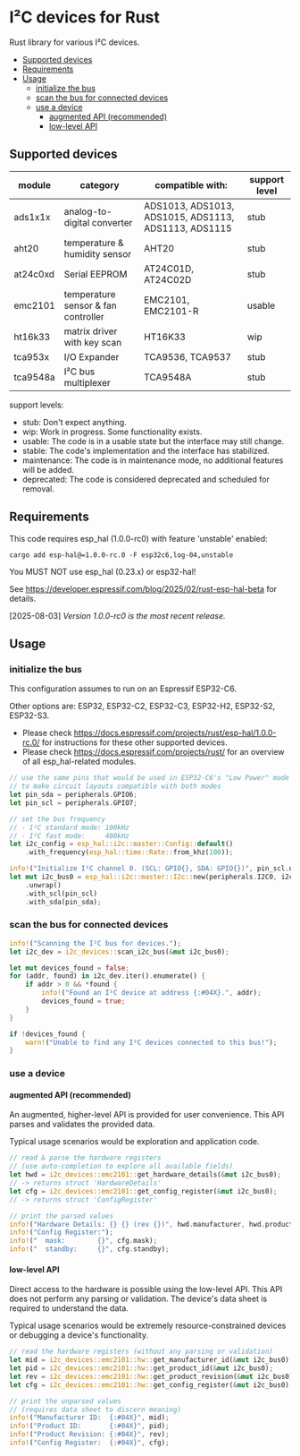 # I²C devices for Rust

Rust library for various I²C devices.

- [Supported devices](#supported-devices)
- [Requirements](#requirements)
- [Usage](#usage)
  - [initialize the bus](#initialize-the-bus)
  - [scan the bus for connected devices](#scan-the-bus-for-connected-devices)
  - [use a device](#use-a-device)
    - [augmented API (recommended)](#augmented-api-recommended)
    - [low-level API](#low-level-api)

## Supported devices

| module   | category                            | compatible with:                                     | support level |
| -------- | ----------------------------------- | ---------------------------------------------------- | ------------- |
| ads1x1x  | analog-to-digital converter         | ADS1013, ADS1013, ADS1015, ADS1113, ADS1113, ADS1115 | stub          |
| aht20    | temperature & humidity sensor       | AHT20                                                | stub          |
| at24c0xd | Serial EEPROM                       | AT24C01D, AT24C02D                                   | stub          |
| emc2101  | temperature sensor & fan controller | EMC2101, EMC2101-R                                   | usable        |
| ht16k33  | matrix driver with key scan         | HT16K33                                              | wip           |
| tca953x  | I/O Expander                        | TCA9536, TCA9537                                     | stub          |
| tca9548a | I²C bus multiplexer                 | TCA9548A                                             | stub          |

support levels:

- stub: Don't expect anything.
- wip: Work in progress. Some functionality exists.
- usable: The code is in a usable state but the interface may still change.
- stable: The code's implementation and the interface has stabilized.
- maintenance: The code is in maintenance mode, no additional features will be added.
- deprecated: The code is considered deprecated and scheduled for removal.

## Requirements

This code requires esp_hal (1.0.0-rc0) with feature 'unstable' enabled:

```shell
cargo add esp-hal@=1.0.0-rc.0 -F esp32c6,log-04,unstable
```

You MUST NOT use esp_hal (0.23.x) or esp32-hal!

See https://developer.espressif.com/blog/2025/02/rust-esp-hal-beta for details.

[2025-08-03] _Version 1.0.0-rc0 is the most recent release._

## Usage

### initialize the bus

This configuration assumes to run on an Espressif ESP32-C6.

Other options are:  ESP32, ESP32-C2, ESP32-C3, ESP32-H2, ESP32-S2, ESP32-S3.

- Please check https://docs.espressif.com/projects/rust/esp-hal/1.0.0-rc.0/
  for instructions for these other supported devices.
- Please check https://docs.espressif.com/projects/rust/ for an overview of
  all esp_hal-related modules.

```rust
// use the same pins that would be used in ESP32-C6's "Low Power" mode
// to make circuit layouts compatible with both modes
let pin_sda = peripherals.GPIO6;
let pin_scl = peripherals.GPIO7;

// set the bus frequency
// - I²C standard mode: 100kHz
// - I²C fast mode:     400kHz
let i2c_config = esp_hal::i2c::master::Config::default()
    .with_frequency(esp_hal::time::Rate::from_khz(100));

info!("Initialize I²C channel 0. (SCL: GPIO{}, SDA: GPIO{})", pin_scl.number(), pin_sda.number());
let mut i2c_bus0 = esp_hal::i2c::master::I2c::new(peripherals.I2C0, i2c_config)
    .unwrap()
    .with_scl(pin_scl)
    .with_sda(pin_sda);
```

### scan the bus for connected devices

```rust
info!("Scanning the I²C bus for devices.");
let i2c_dev = i2c_devices::scan_i2c_bus(&mut i2c_bus0);

let mut devices_found = false;
for (addr, found) in i2c_dev.iter().enumerate() {
    if addr > 0 && *found {
        info!("Found an I²C device at address {:#04X}.", addr);
        devices_found = true;
    }
}

if !devices_found {
    warn!("Unable to find any I²C devices connected to this bus!");
}
```

### use a device

#### augmented API (recommended)

An augmented, higher-level API is provided for user convenience. This API
parses and validates the provided data.

Typical usage scenarios would be exploration and application code.

```rust
// read & parse the hardware registers
// (use auto-completion to explore all available fields)
let hwd = i2c_devices::emc2101::get_hardware_details(&mut i2c_bus0);
// -> returns struct 'HardwareDetails'
let cfg = i2c_devices::emc2101::get_config_register(&mut i2c_bus0);
// -> returns struct 'ConfigRegister'

// print the parsed values
info!("Hardware Details: {} {} (rev {})", hwd.manufacturer, hwd.product, hwd.revision);
info!("Config Register:");
info!("  mask:        {}", cfg.mask);
info!("  standby:     {}", cfg.standby);
```

#### low-level API

Direct access to the hardware is possible using the low-level API. This API
does not perform any parsing or validation. The device's data sheet is
required to understand the data.

Typical usage scenarios would be extremely resource-constrained devices or
debugging a device's functionality.

```rust
// read the hardware registers (without any parsing or validation)
let mid = i2c_devices::emc2101::hw::get_manufacturer_id(&mut i2c_bus0);
let pid = i2c_devices::emc2101::hw::get_product_id(&mut i2c_bus0);
let rev = i2c_devices::emc2101::hw::get_product_revision(&mut i2c_bus0);
let cfg = i2c_devices::emc2101::hw::get_config_register(&mut i2c_bus0);

// print the unparsed values
// (requires data sheet to discern meaning)
info!("Manufacturer ID:  {:#04X}", mid);
info!("Product ID:       {:#04X}", pid);
info!("Product Revision: {:#04X}", rev);
info!("Config Register:  {:#04X}", cfg);
```
